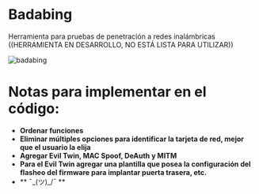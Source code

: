 # Badabing
Herramienta para pruebas de penetración a redes inalámbricas
((HERRAMIENTA EN DESARROLLO, NO ESTÁ LISTA PARA UTILIZAR))

![badabing  ](https://user-images.githubusercontent.com/64815676/194963868-db2f18a4-7701-4b47-8da0-388ea024c669.png)




# Notas para implementar en el código: 

- **Ordenar funciones** 
- **Eliminar múltiples opciones para identificar la tarjeta de red, mejor que el usuario la elija**
- **Agregar Evil Twin, MAC Spoof, DeAuth y MITM**
- **Para el Evil Twin agregar una plantilla que posea la configuración del flasheo del firmware para implantar puerta trasera, etc.**
- ** ¯\_(ツ)_/¯ ** 


